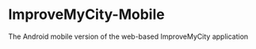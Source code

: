 ImproveMyCity-Mobile
====================

The Android mobile version of the web-based ImproveMyCity application

